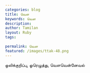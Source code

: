 ```yaml
---
categories: blog
title: வெள
keywords: வெள
description: 
author: Tamilan
layout: Ruby
tags: 
 
permalink: வெள
featured: /images/ttak-48.png
---
```

  
ஒலிக்குறிப்பு, ஓரெழுத்து, வெளவென்னேவல்  
